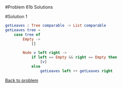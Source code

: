 #Problem 61b Solutions

#Solution 1

```elm
getLeaves : Tree comparable -> List comparable
getLeaves tree =
    case tree of
        Empty ->
            []
            
        Node v left right ->
            if left == Empty && right == Empty then
                [v]
            else
                getLeaves left ++ getLeaves right
```

[Back to problem](../p/p61b.md)

